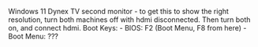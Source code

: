Windows 11
Dynex TV second monitor - to get this to show the right resolution, turn both machines off with hdmi disconnected. Then turn both on, and connect hdmi.
Boot Keys:
		- BIOS: F2 (Boot Menu, F8 from here)
		- Boot Menu: ???
